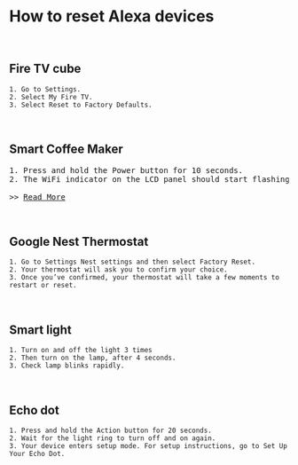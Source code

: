 # __How to reset Alexa devices__
<br />

## Fire TV cube
```
1. Go to Settings.
2. Select My Fire TV.
3. Select Reset to Factory Defaults.
```
<br />

## Smart Coffee Maker
<pre>
1. Press and hold the Power button for 10 seconds. 
2. The WiFi indicator on the LCD panel should start flashing.

>> <a href="https://manuals.plus/atomi-smart/atomi-smart-at1528-coffee-maker-user-guide#ixzz7mENuxAax">Read More</a>
</pre>
<br />

## Google Nest Thermostat
```
1. Go to Settings Nest settings and then select Factory Reset. 
2. Your thermostat will ask you to confirm your choice. 
3. Once you’ve confirmed, your thermostat will take a few moments to restart or reset.
```
<br />

## Smart light
```
1. Turn on and off the light 3 times
2. Then turn on the lamp, after 4 seconds.
3. Check lamp blinks rapidly.
```
<br />

## Echo dot
```
1. Press and hold the Action button for 20 seconds.
2. Wait for the light ring to turn off and on again.
3. Your device enters setup mode. For setup instructions, go to Set Up Your Echo Dot.
```
<br />